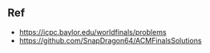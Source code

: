 ## Ref
- https://icpc.baylor.edu/worldfinals/problems
- https://github.com/SnapDragon64/ACMFinalsSolutions

